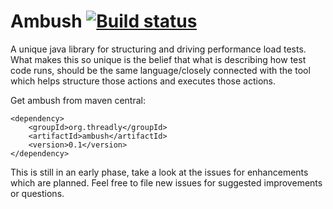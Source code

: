 # Ambush [![Build status](https://badge.buildkite.com/9ebeebfca57b59d7e6aa5b184eabae5d5c1945f47113c7bd17.svg)](https://buildkite.com/threadly/nightly-ambush)

A unique java library for structuring and driving performance load tests.  What makes this so unique is the belief that what is describing how test code runs, should be the same language/closely connected with the tool which helps structure those actions and executes those actions.

Get ambush from maven central: 

```script
<dependency>
	<groupId>org.threadly</groupId>
	<artifactId>ambush</artifactId>
	<version>0.1</version>
</dependency>
```

This is still in an early phase, take a look at the issues for enhancements which are planned.  Feel free to file new issues for suggested improvements or questions.
